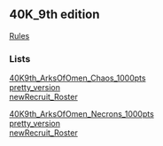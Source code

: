 ## 40K_9th edition
[Rules](https://wahapedia.ru/wh40k9ed/the-rules/core-rules/)

### Lists

[40K9th_ArksOfOmen_Chaos_1000pts](./40K9TH-ArksOfOmen-chaos-1000pts.html)\
[pretty_version](./40K9TH-ArksOfOmen-chaos-1000pts_pretty.html)\
[newRecruit_Roster](https://www.newrecruit.eu/app/list/EvoVT)



[40K9th_ArksOfOmen_Necrons_1000pts](./40K9TH-ArksOfOmen-Necrons1000pts.html)\
[pretty_version](./40K9TH-ArksOfOmen-Necrons1000pts_pretty.html)\
[newRecruit_Roster](https://www.newrecruit.eu/app/list/soaBU)



